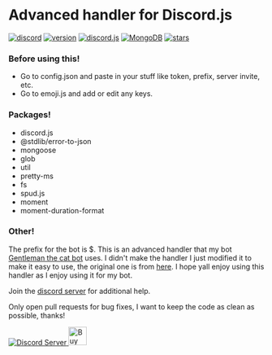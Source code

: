 # Advanced handler for Discord.js 
[![discord](https://img.shields.io/badge/discord-join%20our%20server-5865F2.svg?style=flat-square&logo=discord)](https://discord.gg/j3YamACwPu)  [![version](https://img.shields.io/badge/version-1.0.5-brightgreen.svg?style=flat-square)](https://github.com/Shinpi-Tekita/advanced-handler/releases/tag/v1.0.5)  [![discord.js](https://img.shields.io/badge/discord.js-v13-CB3837.svg?style=flat-square&logo=npm)](https://www.npmjs.com/package/discord.js/v/13.12.0) [![MongoDB](https://img.shields.io/badge/MongoDB-brightgreen.svg?style=flat-square&logo=mongodb)](https://www.mongodb.com/home) [![stars](https://img.shields.io/github/stars/Shinpi-Tekita/advanced-handler?style=social)](https://github.com/Shinpi-Tekita/advanced-handler)

### Before using this! 

* Go to config.json and paste in your stuff like token, prefix, server invite, etc.
* Go to emoji.js and add or edit any keys.

### Packages! 
* discord.js
* @stdlib/error-to-json
* mongoose
* glob
* util
* pretty-ms
* fs
* spud.js
* moment
* moment-duration-format

### Other! 
The prefix for the bot is $. This is an advanced handler that my bot [Gentleman the cat bot](https://top.gg/bot/870413726711435297) uses. I didn't make the handler I just modified it to make it easy to use, the original one is from [here](https://github.com/reconlx/djs-base-handler). I hope yall enjoy using this handler as I enjoy using it for my bot.

Join the [discord server](https://discord.gg/j3YamACwPu) for additional help.

Only open pull requests for bug fixes, I want to keep the code as clean as possible, thanks!

<p>
  <a href="https://discord.gg/j3YamACwPu" target="_blank"> 
    <img src="https://discord.com/api/guilds/760641617136320522/widget.png?style=banner2" alt="Discord Server">
  </a>
  <a href='https://ko-fi.com/H2H6JPJJV' target='_blank'><img height='36' style='border:0px;height:36px;' src='https://storage.ko-fi.com/cdn/kofi2.png?v=3' border='0' alt='Buy Me a Coffee at ko-fi.com' /></a>
</p>
